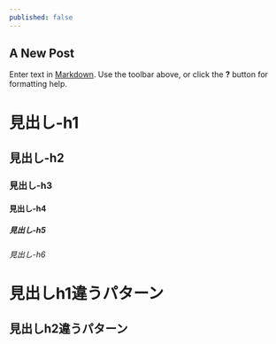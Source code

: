 ```yaml
---
published: false
---
```


## A New Post

Enter text in [Markdown](http://daringfireball.net/projects/markdown/). Use the toolbar above, or click the **?** button for formatting help.


# 見出し-h1
## 見出し-h2
### 見出し-h3
#### 見出し-h4
##### 見出し-h5
###### 見出し-h6
見出しh1違うパターン
===============
見出しh2違うパターン
---------------
